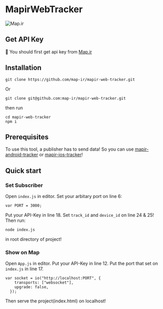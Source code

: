 # MapirWebTracker

![Map.ir](https://map.ir/css/images/mapir-logo.png)

## Get API Key

🔑 You should first get api key from [Map.ir](https://corp.map.ir/registration/)

## Installation

```
git clone https://github.com/map-ir/mapir-web-tracker.git
```

Or

```
git clone git@github.com:map-ir/mapir-web-tracker.git
```

then run

```
cd mapir-web-tracker
npm i
```

## Prerequisites

To use this tool, a publisher has to send data! So you can use [mapir-android-tracker](https://github.com/map-ir/mapir-android-tracker) or [mapir-ios-tracker](https://github.com/map-ir/mapir-ios-tracker)!

## Quick start

### Set Subscriber

Open `index.js` in editor.
Set your arbitary port on line 6:

```
var PORT = 3000;
```

Put your API-Key in line 18.
Set `track_id` and `device_id` on line 24 & 25!
Then run:

```
node index.js
```

in root directory of project!

### Show on Map

Open `App.js` in editor.
Put your API-Key in line 12.
Put the port that set on `index.js` in line 17.

```
var socket = io("http://localhost:PORT", {
    transports: ["websocket"],
    upgrade: false,
  });
```

Then serve the project(index.html) on localhost!
